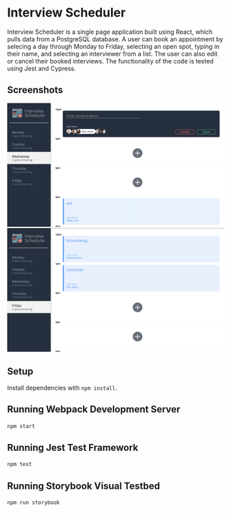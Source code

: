 # Interview Scheduler
Interview Scheduler is a single page application built using React, which pulls data from a PostgreSQL database. 
A user can book an appointment by selecing a day through Monday to Friday, selecting an open spot, typing in their name, and selecting an interviewer from a list. The user can also edit or cancel their booked interviews. The functionality of the code is tested using Jest and Cypress.

## Screenshots

!["creating an interview"](https://github.com/nyozov/scheduler/blob/master/docs/creating-interview.png?raw=true)
!["available spots"](https://github.com/nyozov/scheduler/blob/master/docs/interview-spots.png?raw=true)

## Setup

Install dependencies with `npm install`.

## Running Webpack Development Server

```sh
npm start
```

## Running Jest Test Framework

```sh
npm test
```

## Running Storybook Visual Testbed

```sh
npm run storybook
```
